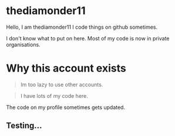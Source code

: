 # thediamonder11

Hello,  I am thediamonder11
I code things on github sometimes.

I don't know what to put on here.
Most of my code is now in private organisations.

# Why this account exists
> Im too lazy to use other accounts.
 
> I have lots of my code here.

The code on my profile sometimes gets updated.

## Testing...

